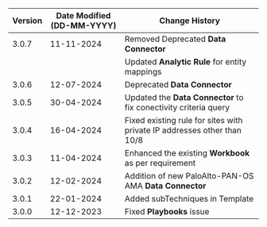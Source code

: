 | **Version** | **Date Modified (DD-MM-YYYY)** | **Change History**                                                 |
|-------------|--------------------------------|--------------------------------------------------------------------|
| 3.0.7 	  | 11-11-2024 					   |   Removed Deprecated **Data Connector**                            |
|             |                                |   Updated **Analytic Rule** for entity mappings                    |
| 3.0.6 	  | 12-07-2024 					   |   Deprecated **Data Connector** 									|
| 3.0.5       | 30-04-2024                     |   Updated the **Data Connector** to fix conectivity criteria query |
| 3.0.4       | 16-04-2024                     |   Fixed existing rule for sites with private IP addresses other than 10/8 |
| 3.0.3       | 11-04-2024                     |   Enhanced the existing **Workbook** as per requirement            |
| 3.0.2       | 12-02-2024                     |   Addition of new PaloAlto-PAN-OS AMA **Data Connector**           |
| 3.0.1       | 22-01-2024                     |   Added subTechniques in Template                                  |
| 3.0.0       | 12-12-2023                     |   Fixed **Playbooks** issue                                        |